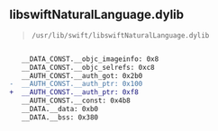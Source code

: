 ## libswiftNaturalLanguage.dylib

> `/usr/lib/swift/libswiftNaturalLanguage.dylib`

```diff

   __DATA_CONST.__objc_imageinfo: 0x8
   __DATA_CONST.__objc_selrefs: 0xc8
   __AUTH_CONST.__auth_got: 0x2b0
-  __AUTH_CONST.__auth_ptr: 0x100
+  __AUTH_CONST.__auth_ptr: 0xf8
   __AUTH_CONST.__const: 0x4b8
   __DATA.__data: 0xb0
   __DATA.__bss: 0x380

```

